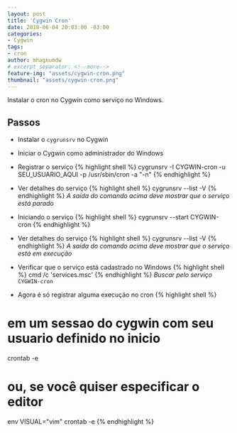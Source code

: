 ```yaml
---
layout: post
title: 'Cygwin Cron'
date: 2018-06-04 20:03:00 -03:00
categories:
- Cygwin
tags:
- cron
author: mhagnumdw
# excerpt_separator: <!--more-->
feature-img: "assets/cygwin-cron.png"
thumbnail: "assets/cygwin-cron.png"
---
```


Instalar o cron no Cygwin como serviço no Windows.

## Passos

- Instalar o `cygrunsrv` no Cygwin

- Iniciar o Cygwin como administrador do Windows

- Registrar o serviço
{% highlight shell %}
cygrunsrv -I CYGWIN-cron -u SEU_USUARIO_AQUI -p /usr/sbin/cron -a "-n"
{% endhighlight %}

- Ver detalhes do serviço
{% highlight shell %}
cygrunsrv --list -V
{% endhighlight %}
_A saída do comando acima deve mostrar que o serviço está parado_

- Iniciando o serviço
{% highlight shell %}
cygrunsrv --start CYGWIN-cron
{% endhighlight %}

- Ver detalhes do serviço
{% highlight shell %}
cygrunsrv --list -V
{% endhighlight %}
_A saída do comando acima deve mostrar que o serviço está em execução_

 - Verificar que o serviço está cadastrado no Windows
 {% highlight shell %}
 cmd /c 'services.msc'
 {% endhighlight %}
 _Buscar pelo serviço_ `CYGWIN-cron`

 - Agora é só registrar alguma execução no cron
 {% highlight shell %}
 # em um sessao do cygwin com seu usuario definido no inicio
 crontab -e
 # ou, se você quiser especificar o editor
 env VISUAL="vim" crontab -e
 {% endhighlight %}